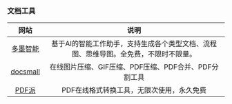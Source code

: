 ### 文档工具

|网站|说明|
|:---:|:---:|
|[多墨智能](https://duomosmart.com/)|基于AI的智能工作助手，支持生成各个类型文档、流程图、思维导图。全免费，不限时不限量。|
|[docsmall](https://docsmall.com/)|在线图片压缩、GIF压缩、PDF压缩、PDF合并、PDF分割工具|
|[PDF派](https://www.pdfpai.com/)|PDF在线格式转换工具，无限次使用，永久免费|
